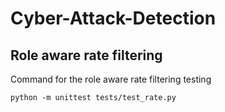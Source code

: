 # Cyber-Attack-Detection

## Role aware rate filtering
Command for the role aware rate filtering testing

```
python -m unittest tests/test_rate.py
```
